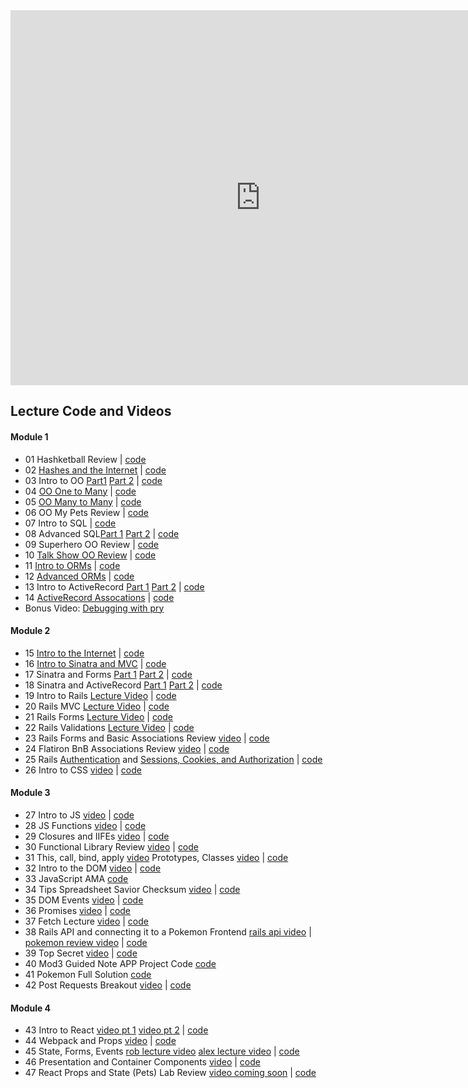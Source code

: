 <iframe src="https://calendar.google.com/calendar/embed?showTitle=0&amp;showNav=0&amp;showPrint=0&amp;showTabs=0&amp;showCalendars=0&amp;showTz=0&amp;mode=WEEK&amp;height=600&amp;wkst=1&amp;bgcolor=%23FFFFFF&amp;src=flatironschool.com_vdt6427fp5abejdevvcg6eu1hs%40group.calendar.google.com&amp;color=%232F6309&amp;ctz=America%2FNew_York" style="border-width:0" width="800" height="600" frameborder="0" scrolling="no"></iframe>

## Lecture Code and Videos

#### Module 1

* 01 Hashketball Review | [code](https://github.com/learn-co-students/dc-web-031218/tree/master/01_hashketball_review)
* 02 [Hashes and the Internet](https://youtu.be/qkhR_lZ9MAY) | [code](https://github.com/learn-co-students/dc-web-031218/tree/master/02_hashes_and_the_internet)
* 03 Intro to OO [Part1](https://youtu.be/sobGfcsQ2DM) [Part 2](https://youtu.be/BlOf7yROMyA) | [code](https://github.com/learn-co-students/dc-web-031218/tree/master/03-intro-to-oo)
* 04 [OO One to Many](https://youtu.be/xKWksgWOoUU) | [code](https://github.com/learn-co-students/dc-web-031218/tree/master/04-one-to-many)
* 05 [OO Many to Many](https://youtu.be/mhkKZL0RD2E) | [code](https://github.com/learn-co-students/dc-web-031218/tree/master/05-many-to-many)
* 06 OO My Pets Review | [code](https://github.com/learn-co-students/dc-web-031218/tree/master/06-oo-my-pets-review)
* 07 Intro to SQL | [code](https://github.com/learn-co-students/dc-web-031218/tree/master/07-intro-to-sql)
* 08 Advanced SQL[Part 1](https://youtu.be/iFsdUuP2o4M) [Part 2](https://youtu.be/rfop2yU_V6g) | [code](https://github.com/learn-co-students/dc-web-031218/tree/master/08-advanced-sql)
* 09 Superhero OO Review | [code](https://github.com/learn-co-students/dc-web-031218/tree/master/09-superhero-oo-review)
* 10 [Talk Show OO Review](https://youtu.be/2QtVGS_m290) | [code](https://github.com/learn-co-students/dc-web-031218/tree/solution/10-oo-review)
* 11 [Intro to ORMs](https://youtu.be/KGI_1Iak2C4) | [code](https://github.com/learn-co-students/dc-web-031218/tree/master/11-intro-to-orms)
* 12 [Advanced ORMs](https://www.youtube.com/watch?v=Tbzizt-PmuI) | [code](https://github.com/learn-co-students/dc-web-031218/tree/master/12-advanced-orms)
* 13 Intro to ActiveRecord [Part 1](https://youtu.be/xiXlEm_xtvw) [Part 2]() | [code](https://github.com/learn-co-students/dc-web-031218/tree/master/13-activerecord-intro)
* 14 [ActiveRecord Assocations](https://www.youtube.com/watch?v=zk1zZU2vMxY) | [code](https://github.com/learn-co-students/dc-web-031218/tree/master/14-activerecord-associations)
* Bonus Video: [Debugging with pry](https://youtu.be/Nn25Unnrb64)

#### Module 2

* 15 [Intro to the Internet](https://youtu.be/q28TBJgXayU) | [code](https://github.com/learn-co-students/dc-web-031218/tree/master/15-intro-to-internet)
* 16 [Intro to Sinatra and MVC](https://youtu.be/Q2Y0lHFcbA8) | [code](https://github.com/learn-co-students/dc-web-031218/tree/master/16-intro-sinatra-mvc)
* 17 Sinatra and Forms [Part 1](https://youtu.be/76UgUzr0XSE) [Part 2](https://youtu.be/2-_FMYLzzQg) | [code](https://github.com/learn-co-students/dc-web-031218/tree/master/17-sinatra-forms-rest)
* 18 Sinatra and ActiveRecord [Part 1](https://youtu.be/nmhmKvc-2ho) [Part 2](https://youtu.be/zmZY6BQTeCI) | [code](https://github.com/learn-co-students/dc-web-031218/tree/master/18-sinatra-active-record)
* 19 Intro to Rails [Lecture Video](https://www.youtube.com/watch?v=EgdFnlaE0G4) | [code](https://github.com/learn-co-students/dc-web-031218/tree/master/19-intro-to-rails/taco-town)
* 20 Rails MVC [Lecture Video](https://youtu.be/p63rPS4eZj0) | [code](https://github.com/learn-co-students/dc-web-031218/tree/master/20-rails-mvc)
* 21 Rails Forms [Lecture Video](https://youtu.be/UB8aD_dfh14) | [code](https://github.com/learn-co-students/dc-web-031218/tree/master/21-rails-forms)
* 22 Rails Validations [Lecture Video](https://youtu.be/S6EPbLWSOaE) | [code](https://github.com/learn-co-students/dc-web-031218/tree/master/22-rails-validations)
* 23 Rails Forms and Basic Associations Review [video](https://www.youtube.com/watch?v=sgGG2j46jrw&feature=youtu.be) | [code](https://github.com/learn-co-students/dc-web-031218/tree/master/23-forms-and-basic-associations-REVIEW)
* 24 Flatiron BnB Associations Review [video](https://giphy.com/gifs/arielle-m-coming-soon-3o72FkiKGMGauydfyg) | [code](https://github.com/learn-co-students/dc-web-031218/tree/master/24-bnb-associations-review)
* 25 Rails [Authentication](https://youtu.be/EANfkBanFvs) and [Sessions, Cookies, and Authorization](https://youtu.be/D6WmVf2KmnA) | [code](https://github.com/learn-co-students/dc-web-031218/tree/master/25-rails-auth)
* 26 Intro to CSS [video](http://youtu.be/I_P30erBvOA) | [code](https://github.com/learn-co-students/dc-web-031218/tree/master/26-intro-to-css)


#### Module 3

* 27 Intro to JS [video](https://youtu.be/iqG7sm9Tiu8) | [code](https://github.com/learn-co-students/dc-web-031218/tree/master/27-intro-to-js)
* 28 JS Functions [video](https://youtu.be/DNtQkeSCh50) | [code](https://github.com/learn-co-students/dc-web-031218/tree/master/28-js-functions)
* 29 Closures and IIFEs [video](https://youtu.be/n5YMy5nMb20) | [code](https://github.com/learn-co-students/dc-web-031218/tree/master/29-closures-iifes-loops)
* 30 Functional Library Review [video](https://www.youtube.com/watch?v=a55t58f870I) | [code](https://github.com/learn-co-students/dc-web-031218/tree/master/30-functional-library-review)
* 31 This, call, bind, apply [video](https://youtu.be/uMYccaqUnKc) Prototypes, Classes [video](https://youtu.be/R4FYdQ1lubk) | [code](https://github.com/learn-co-students/dc-web-031218/tree/master/31-this-new-objects)
* 32 Intro to the DOM [video](https://youtu.be/zTV4LJ9vKDM) | [code](https://github.com/learn-co-students/dc-web-031218/tree/master/32-the-dom)
* 33 JavaScript AMA [code](https://github.com/learn-co-students/dc-web-031218/tree/master/33-javascript-ama)
* 34 Tips Spreadsheet Savior Checksum [video](https://www.youtube.com/watch?v=E7O3eMoU1VA) | [code](https://github.com/learn-co-students/dc-web-031218/tree/master/34-tips-spreadsheet-savior)
* 35 DOM Events [video](https://youtu.be/z5Bm30xKRsM) | [code](https://github.com/learn-co-students/dc-web-031218/tree/master/35-event-listeners)
* 36 Promises [video](https://youtu.be/bQ_g9Ty9R_I) | [code](https://github.com/learn-co-students/dc-web-031218/tree/master/36-performance-and-promises)
* 37 Fetch Lecture [video](https://www.youtube.com/watch?v=ZIEHkvlqJhg) | [code](https://github.com/learn-co-students/dc-web-031218/tree/master/37-fetch)
* 38 Rails API and connecting it to a Pokemon Frontend [rails api video](https://www.youtube.com/watch?v=PTCqjh4AVHE) | [pokemon review video](https://www.youtube.com/watch?v=1z0JnFVLtAc) | [code](https://github.com/learn-co-students/dc-web-031218/tree/master/38-rails-api)
* 39 Top Secret [video](https://youtu.be/tWwMis7y81M) | [code](https://github.com/learn-co-students/dc-web-031218/tree/master/39-top-secret)
* 40 Mod3 Guided Note APP Project Code [code](https://github.com/learn-co-students/dc-web-031218/tree/master/40-guided-mod-3)
* 41 Pokemon Full Solution [code](https://github.com/learn-co-students/dc-web-031218/tree/master/41-pokemon-full-solution)
* 42 Post Requests Breakout [video](https://youtu.be/ZHgnxbm0y1M) | [code](https://github.com/learn-co-students/dc-web-031218/tree/master/42-post-requests-breakout)


#### Module 4
* 43 Intro to React [video pt 1](https://youtu.be/GvBFI02yuYk) [video pt 2](https://youtu.be/mbX96H0efgw) | [code](https://github.com/learn-co-students/dc-web-031218/tree/master/43-intro-to-react)
* 44 Webpack and Props [video](https://youtu.be/fYyNRKfJwJE) | [code](https://github.com/learn-co-students/dc-web-031218/tree/master/44-react-props)
* 45 State, Forms, Events [rob lecture video](https://youtu.be/MVWx2D4Ms9w) [alex lecture video](https://www.youtube.com/watch?v=d1EUrKXg_Wg&feature=youtu.be) | [code](https://github.com/learn-co-students/dc-web-031218/tree/master/45-state-events-forms)
* 46 Presentation and Container Components [video](https://youtu.be/0SDrQYiiHGo) | [code](https://github.com/learn-co-students/dc-web-031218/tree/master/46-presentation-and-container-components)
* 47 React Props and State (Pets) Lab Review [video coming soon]() | [code](https://github.com/learn-co-students/dc-web-031218/tree/master/47-react-pets-review)
